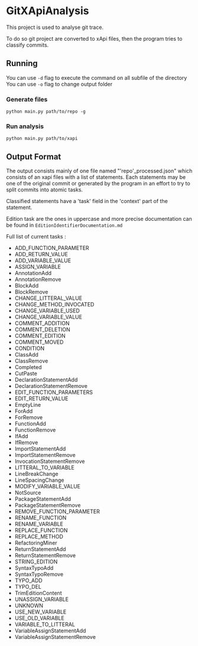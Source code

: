 # GitXApiAnalysis

This project is used to analyse git trace.

To do so git project are converted to xApi files, then the program tries to classify commits.

## Running

You can use `-d` flag to execute the command on all subfile of the directory
You can use `-o` flag to change output folder

### Generate files

`python main.py path/to/repo -g`

### Run analysis

`python main.py path/to/xapi`

## Output Format

The output consists mainly of one file named "'repo'_processed.json" which consists of an xapi files with a list of statements.
Each statements may be one of the original commit or generated by the program in an effort to try to split commits into atomic tasks.

Classified statements have a 'task' field in the 'context' part of the statement.

Edition task are the ones in uppercase and more precise documentation can be found in `EditionIdentifierDocumentation.md`

Full list of current tasks :

- ADD_FUNCTION_PARAMETER
- ADD_RETURN_VALUE
- ADD_VARIABLE_VALUE
- ASSIGN_VARIABLE
- AnnotationAdd
- AnnotationRemove
- BlockAdd
- BlockRemove
- CHANGE_LITTERAL_VALUE
- CHANGE_METHOD_INVOCATED
- CHANGE_VARIABLE_USED
- CHANGE_VARIABLE_VALUE
- COMMENT_ADDITION
- COMMENT_DELETION
- COMMENT_EDITION
- COMMENT_MOVED
- CONDITION
- ClassAdd
- ClassRemove
- Completed
- CutPaste
- DeclarationStatementAdd
- DeclarationStatementRemove
- EDIT_FUNCTION_PARAMETERS
- EDIT_RETURN_VALUE
- EmptyLine
- ForAdd
- ForRemove
- FunctionAdd
- FunctionRemove
- IfAdd
- IfRemove
- ImportStatementAdd
- ImportStatementRemove
- InvocationStatementRemove
- LITTERAL_TO_VARIABLE
- LineBreakChange
- LineSpacingChange
- MODIFY_VARIABLE_VALUE
- NotSource
- PackageStatementAdd
- PackageStatementRemove
- REMOVE_FUNCTION_PARAMETER
- RENAME_FUNCTION
- RENAME_VARIABLE
- REPLACE_FUNCTION
- REPLACE_METHOD
- RefactoringMiner
- ReturnStatementAdd
- ReturnStatementRemove
- STRING_EDITION
- SyntaxTypoAdd
- SyntaxTypoRemove
- TYPO_ADD
- TYPO_DEL
- TrimEditionContent
- UNASSIGN_VARIABLE
- UNKNOWN
- USE_NEW_VARIABLE
- USE_OLD_VARIABLE
- VARIABLE_TO_LITTERAL
- VariableAssignStatementAdd
- VariableAssignStatementRemove
